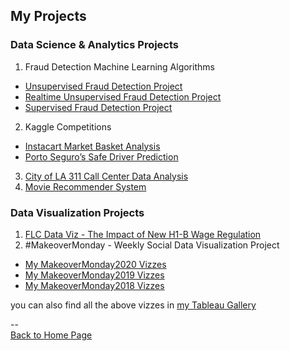 <head>
 <!-- Global site tag (gtag.js) - Google Analytics -->
<script async src="https://www.googletagmanager.com/gtag/js?id=UA-112502179-1"></script>
<script>
  window.dataLayer = window.dataLayer || [];
  function gtag(){dataLayer.push(arguments);}
  gtag('js', new Date());

  gtag('config', 'UA-112502179-1');
</script>
</head>

## My Projects

### Data Science & Analytics Projects
1. Fraud Detection Machine Learning Algorithms
 - [Unsupervised Fraud Detection Project](https://github.com/yudong-94/Unsupervised-Fraud-Detection-Algorithm)
 - [Realtime Unsupervised Fraud Detection Project](https://github.com/yudong-94/Realtime-Unsupervised-Fraud-Detection-Algorithm)
 - [Supervised Fraud Detection Project](https://github.com/yudong-94/Supervised-Fraud-Detection-Algorithm)
2. Kaggle Competitions
 - [Instacart Market Basket Analysis](https://github.com/yudong-94/Kaggle-Instacart-Market-Basket-Analysis)
 - [Porto Seguro’s Safe Driver Prediction](https://github.com/yudong-94/Kaggle-Safe-Driver-Prediction)
3. [City of LA 311 Call Center Data Analysis](https://github.com/yudong-94/City-of-LA-311-Call-Center-Data-Analysis)
4. [Movie Recommender System](https://github.com/yudong-94/My-Movie-Recommender)


### Data Visualization Projects

1. [FLC Data Viz - The Impact of New H1-B Wage Regulation](https://yudong-94.github.io/personal-website/projects/data%20viz/FLCDataViz)
2. \#MakeoverMonday - Weekly Social Data Visualization Project  
 - [My MakeoverMonday2020 Vizzes](https://yudong-94.github.io/personal-website/projects/MakeOverMonday2020)  
 - [My MakeoverMonday2019 Vizzes](https://yudong-94.github.io/personal-website/projects/MakeOverMonday2019)  
 - [My MakeoverMonday2018 Vizzes](https://yudong-94.github.io/personal-website/projects/MakeOverMonday2018)  

you can also find all the above vizzes in [my Tableau Gallery](https://public.tableau.com/profile/yu.dong#!/)  

--  
<a href="https://yudong-94.github.io/personal-website/" title="Back to Home Page">Back to Home Page</a>
